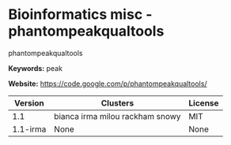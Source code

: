 # Bioinformatics misc - phantompeakqualtools

phantompeakqualtools

**Keywords:** peak

**Website:** <https://code.google.com/p/phantompeakqualtools/>

| Version | Clusters | License |
| ------- | -------- | ------- |
| 1.1 | bianca irma milou rackham snowy | MIT |
| 1.1-irma | None | None |
